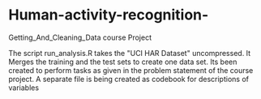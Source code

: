 # Human-activity-recognition-
Getting_And_Cleaning_Data course Project

The script run_analysis.R takes the "UCI HAR Dataset" uncompressed.
It Merges the training and the test sets to create one data set.
Its been created to perform tasks as given in the problem statement of the course project.
A separate file is being created as codebook for descriptions of variables
